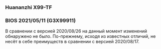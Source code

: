 ### Huananzhi X99-TF
### BIOS 2021/05/11 (G3X99911)
В сравнении с версией 2020/08/26 на данный момент изменений обнаружено не было. По-прежнему, исходя из известных отличий, не несёт в себе преимуществ в сравнении с версией 2020/08/17.

